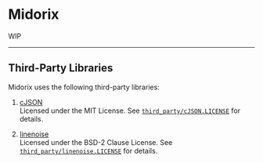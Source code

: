 # Midorix

WIP

---
## Third-Party Libraries
Midorix uses the following third-party libraries:

1. [cJSON](https://github.com/DaveGamble/cJSON)  
   Licensed under the MIT License. See [`third_party/cJSON.LICENSE`](third_party/cJSON.LICENSE) for details.

2. [linenoise](https://github.com/antirez/linenoise)  
   Licensed under the BSD-2 Clause License. See [`third_party/linenoise.LICENSE`](third_party/linenoise.LICENSE) for details.

